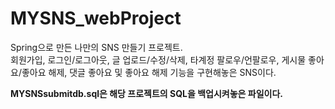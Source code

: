 # MYSNS_webProject
Spring으로 만든 나만의 SNS 만들기 프로젝트.<br>
회원가입, 로그인/로그아웃, 글 업로드/수정/삭제, 타계정 팔로우/언팔로우, 게시물 좋아요/좋아요 해제,
댓글 좋아요 및 좋아요 해제 기능을 구현해놓은 SNS이다.

<b>MYSNSsubmitdb.sql<b>은 해당 프로젝트의 SQL을 백업시켜놓은 파일이다.
